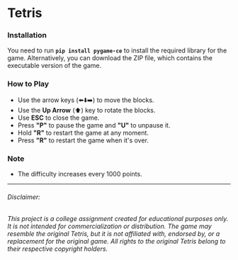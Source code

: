 # Tetris

### Installation
You need to run **`pip install pygame-ce`** to install the required library for the game. Alternatively, you can download the ZIP file, which contains the executable version of the game.

### How to Play
- Use the arrow keys (⬅️⬇️➡️) to move the blocks.
- Use the **Up Arrow** (⬆️) key to rotate the blocks.
- Use **ESC** to close the game.
- Press **"P"** to pause the game and **"U"** to unpause it.
- Hold **"R"** to restart the game at any moment.
- Press **"R"** to restart the game when it's over.

### Note
- The difficulty increases every 1000 points.

---

###### Disclaimer:
###### This project is a college assignment created for educational purposes only. It is not intended for commercialization or distribution. The game may resemble the original *Tetris*, but it is not affiliated with, endorsed by, or a replacement for the original game. All rights to the original *Tetris* belong to their respective copyright holders.
